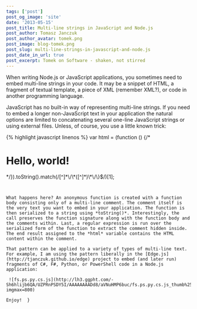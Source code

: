 ```yaml
---
tags: ['post']
post_og_image: 'site'
date: '2013-05-15'  
post_title: Multi-line strings in JavaScript and Node.js
post_author: Tomasz Janczuk
post_author_avatar: tomek.png
post_image: blog-tomek.png
post_slug: multi-line-strings-in-javascript-and-node.js
post_date_in_url: true
post_excerpt: Tomek on Software - shaken, not stirred
---
```





When writing Node.js or JavaScript applications, you sometimes need to embed multi-line strings in your code. It may be a snippet of HTML, a fragment of textual template, a piece of XML (remember XML?), or code in another programming language.   

JavaScript has no built-in way of representing multi-line strings. If you need to embed a longer non-JavaScript text in your application the natural options are limited to concatenating several one-line JavaScript strings or using external files. Unless, of course, you use a little known trick:  

{% highlight javascript linenos %}
   var html = (function () {/*  
  <!DOCTYPE html>  
  <html>  
    <body>  
      <h1>Hello, world!</h1>  
    </body>  
  </html>          
*/}).toString().match(/[^]*\/\*([^]*)\*\/\}$/)[1];
  

```


What happens here? An anonymous function is created with a function body consisting only of a multi-line comment. The comment itself is the very text you want to embed in your application. The function is then serialized to a string using *toString()*. Interestingly, the call preserves the function signature along with the function body and the comments within. Last, a regular expression is run over the serialized form of the function to extract the comment hidden inside. The end result assigned to the *html* variable contains the HTML content within the comment. 

That pattern can be applied to a variety of types of multi-line text. For example, I am using the pattern liberally in the [Edge.js](http://tjanczuk.github.io/edge) project to embed (and later run) fragments of C#, F#, Python, or PowerShell code in a Node.js application:

 ![fs.ps.py.cs.js](http://lh3.ggpht.com/-Sh6hlijb6QA/UZPRnPSDY5I/AAAAAAAADd8/aVNuHMP6buc/fs.ps.py.cs.js_thumb%25255B2%25255D.png?imgmax=800) 

Enjoy!  }